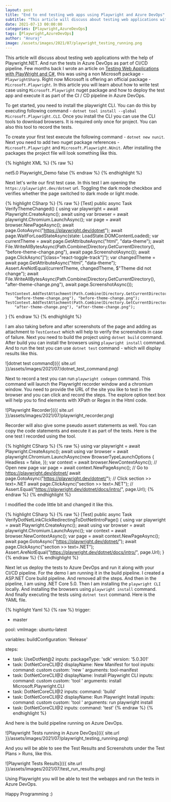 ```yaml
---
layout: post
title: "End to end testing web apps using Playwright and Azure DevOps"
subtitle: "This article will discuss about testing web applications with the help of Playwright.NET. And run the tests in Azure DevOps as part of CI/CD pipeline."
date: 2021-07-13 00:00:00
categories: [Playwright,AzureDevOps]
tags: [Playwright,AzureDevOps]
author: "Anuraj"
image: /assets/images/2021/07/playwright_testing_running.png
---
```

This article will discuss about testing web applications with the help of Playwright.NET. And run the tests in Azure DevOps as part of CI/CD pipeline. Few months back I wrote an article on [Testing Web Applications with PlayWright and C#](https://dotnetthoughts.net/testing-web-apps-with-playwright-and-dotnet/), this was using a non Microsoft package - `PlaywrightSharp`. Right now Microsoft is offering an official package - `Microsoft.Playwright`. In this article you will learn about how to write test case using `Microsoft.Playwright` nuget package and how to deploy the test app and execute it as part of the CI / CD pipeline in Azure DevOps.

To get started, you need to install the playwright CLI. You can do this by executing following command - `dotnet tool install --global Microsoft.Playwright.CLI`. Once you install the CLI you can use the CLI tools to download browsers. It is required only once for project. You can also this tool to record the tests.

To create your first test execute the following command - `dotnet new nunit`. Next you need to add two nuget package references - `Microsoft.Playwright` and `Microsoft.Playwright.NUnit`. After installing the packages the project file will look something like this.

{% highlight XML %}
{% raw %}
<Project Sdk="Microsoft.NET.Sdk">

  <PropertyGroup>
    <TargetFramework>net5.0</TargetFramework>
    <RootNamespace>Playwright_Demo</RootNamespace>
    <IsPackable>false</IsPackable>
  </PropertyGroup>

  <ItemGroup>
    <PackageReference Include="Microsoft.NET.Test.Sdk" Version="16.10.0" />
    <PackageReference Include="NUnit" Version="3.13.2" />
    <PackageReference Include="NUnit3TestAdapter" Version="4.0.0" />
    <PackageReference Include="coverlet.collector" Version="3.0.3" />
    <PackageReference Include="Microsoft.Playwright" Version="1.12.2" />
    <PackageReference Include="Microsoft.Playwright.NUnit" Version="1.12.2" />
  </ItemGroup>

</Project>
{% endraw %}
{% endhighlight %}

Next let's write our first test case. In this test I am opening the `https://playwright.dev/dotnet` url. Toggling the dark mode checkbox and verifies whether the page switched to dark mode or light mode.

{% highlight CSharp %}
{% raw %}
[Test]
public async Task VerifyThemeChanged()
{
    using var playwright = await Playwright.CreateAsync();
    await using var browser = await playwright.Chromium.LaunchAsync();
    var page = await browser.NewPageAsync();
    await page.GotoAsync("https://playwright.dev/dotnet");
    await page.WaitForLoadStateAsync(state: LoadState.DOMContentLoaded);
    var currentTheme = await page.GetAttributeAsync("html", "data-theme");
    await File.WriteAllBytesAsync(Path.Combine(Directory.GetCurrentDirectory(), 
        "before-theme-change.png"), await page.ScreenshotAsync());
    await page.ClickAsync("[class=\"react-toggle-track\"]");
    var changedTheme = await page.GetAttributeAsync("html", "data-theme");
    Assert.AreNotEqual(currentTheme, changedTheme, $"Theme did not change");
    await File.WriteAllBytesAsync(Path.Combine(Directory.GetCurrentDirectory(), 
        "after-theme-change.png"), await page.ScreenshotAsync());
    
    TestContext.AddTestAttachment(Path.Combine(Directory.GetCurrentDirectory(), 
        "before-theme-change.png"), "before-theme-change.png");
    TestContext.AddTestAttachment(Path.Combine(Directory.GetCurrentDirectory(), 
        "after-theme-change.png"), "after-theme-change.png");
}
{% endraw %}
{% endhighlight %}

I am also taking before and after screenshots of the page and adding as attachment to `TestContext` which will help to verify the screenshots in case of failure. Next you need to build the project using `dotnet build` command. After build you can install the browsers using `playwright install` command. And to run the test you can use `dotnet test` command - which will display results like this.

![dotnet test command]({{ site.url }}/assets/images/2021/07/dotnet_test_command.png)

Next to record a test you can run `playwright codegen` command. This command will launch the Playwright recorder window and a chromium window. You need to provide the URL of the site you like to test in the browser and you can click and record the steps. The explore option text box will help you to find elements with XPath or Regex in the Html code.

![Playwright Recorder]({{ site.url }}/assets/images/2021/07/playwright_recorder.png)

Recorder will also give some pseudo assert statements as well. You can copy the code statements and execute it as part of the tests. Here is the one test I recorded using the tool.

{% highlight CSharp %}
{% raw %}
using var playwright = await Playwright.CreateAsync();
await using var browser = await playwright.Chromium.LaunchAsync(new BrowserTypeLaunchOptions
{
    Headless = false,
});
var context = await browser.NewContextAsync();
// Open new page
var page = await context.NewPageAsync();
// Go to https://playwright.dev/dotnet/
await page.GotoAsync("https://playwright.dev/dotnet/");
// Click section >> text=.NET
await page.ClickAsync("section >> text=.NET");
// Assert.Equal("https://playwright.dev/dotnet/docs/intro/", page.Url);
{% endraw %}
{% endhighlight %}

I modified the code little bit and changed it like this.

{% highlight CSharp %}
{% raw %}
[Test]
public async Task VerifyDotNetLinkClickRedirectingToDotNetIntroPage()
{
    using var playwright = await Playwright.CreateAsync();
    await using var browser = await playwright.Chromium.LaunchAsync();
    var context = await browser.NewContextAsync();
    var page = await context.NewPageAsync();
    await page.GotoAsync("https://playwright.dev/dotnet/");
    await page.ClickAsync("section >> text=.NET");
    Assert.AreNotEqual("https://playwright.dev/dotnet/docs/intro/", page.Url);
}
{% endraw %}
{% endhighlight %}

Next let us deploy the tests to Azure DevOps and run it along with your CI/CD pipeline. For the demo I am running it in the build pipeline. I created a ASP.NET Core build pipeline. And removed all the steps. And then in the pipeline, I am using .NET Core 5.0. Then I am installing the `playwright CLI` locally. And installing the browsers using `playwright install` command. And finally executing the tests using `dotnet test` command. Here is the YAML file.

{% highlight Yaml %}
{% raw %}
trigger:
- master

pool:
  vmImage: ubuntu-latest

variables:
  buildConfiguration: 'Release'

steps:
- task: UseDotNet@2
  inputs:
    packageType: 'sdk'
    version: '5.0.301'
- task: DotNetCoreCLI@2
  displayName: New Manifest for tool
  inputs:
    command: custom
    custom: 'new '
    arguments: tool-manifest
- task: DotNetCoreCLI@2
  displayName: Install Playwright CLI
  inputs:
    command: custom
    custom: 'tool '
    arguments: install Microsoft.Playwright.CLI
- task: DotNetCoreCLI@2
  inputs:
    command: 'build'
- task: DotNetCoreCLI@2
  displayName: Run Playwright Install
  inputs:
    command: custom
    custom: 'tool '
    arguments: run playwright install
- task: DotNetCoreCLI@2
  inputs:
    command: 'test'
{% endraw %}
{% endhighlight %}

And here is the build pipeline running on Azure DevOps.

![Playwright Tests running in Azure DevOps]({{ site.url }}/assets/images/2021/07/playwright_testing_running.png)

And you will be able to see the Test Results and Screenshots under the Test Plans &gt; Runs, like this.

![Playwright Tests Results]({{ site.url }}/assets/images/2021/07/test_run_results.png)

Using Playwright you will be able to test the webapps and run the tests in Azure DevOps.

Happy Programming :)